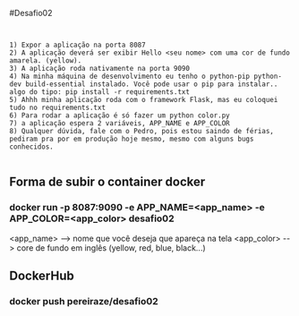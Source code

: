 #Desafio02

```


1) Expor a aplicação na porta 8087
2) A aplicação deverá ser exibir Hello <seu nome> com uma cor de fundo amarela. (yellow).
3) A aplicação roda nativamente na porta 9090
4) Na minha máquina de desenvolvimento eu tenho o python-pip python-dev build-essential instalado. Você pode usar o pip para instalar.. algo do tipo: pip install -r requirements.txt
5) Ahhh minha aplicação roda com o framework Flask, mas eu coloquei tudo no requirements.txt
6) Para rodar a aplicação é só fazer um python color.py 
7) a aplicação espera 2 variáveis, APP_NAME e APP_COLOR
8) Qualquer dúvida, fale com o Pedro, pois estou saindo de férias, pediram pra por em produção hoje mesmo, mesmo com alguns bugs conhecidos.


```


## Forma de subir o container docker

### docker run -p 8087:9090 -e APP_NAME=<app_name> -e APP_COLOR=<app_color> desafio02

<app_name> --> nome que você deseja que apareça na tela
<app_color> --> core de fundo em inglês (yellow, red, blue, black...)

## DockerHub

### docker push pereiraze/desafio02
